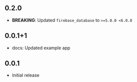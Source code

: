 ## 0.2.0

* **BREAKING**: Updated `firebase_database` to `>=5.0.0 <6.0.0`

## 0.0.1+1

* docs: Updated example app

## 0.0.1

* Initial release
